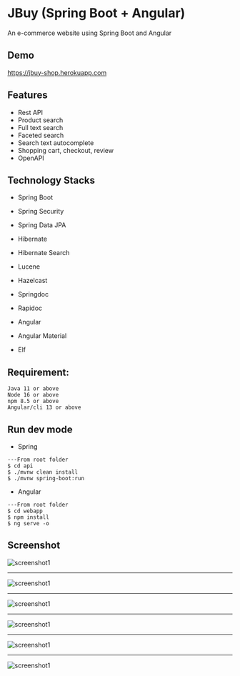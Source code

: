 # JBuy (Spring Boot + Angular)
An e-commerce website using Spring Boot and Angular
## Demo
https://jbuy-shop.herokuapp.com

## Features
- Rest API
- Product search 
- Full text search
- Faceted search
- Search text autocomplete
- Shopping cart, checkout, review
- OpenAPI

## Technology Stacks
- Spring Boot
- Spring Security
- Spring Data JPA
- Hibernate
- Hibernate Search
- Lucene
- Hazelcast
- Springdoc
- Rapidoc

- Angular
- Angular Material
- Elf

## Requirement:
```
Java 11 or above
Node 16 or above
npm 8.5 or above
Angular/cli 13 or above
```

## Run dev mode
- Spring
```
---From root folder
$ cd api
$ ./mvnw clean install
$ ./mvnw spring-boot:run
```

- Angular
```
---From root folder
$ cd webapp
$ npm install
$ ng serve -o
```

## Screenshot
![screenshot1](https://i.imgur.com/0vvbyK5.png)

---
![screenshot1](https://i.imgur.com/6Y94mz3.png)

---
![screenshot1](https://i.imgur.com/6YWZ0aC.png)

---
![screenshot1](https://i.imgur.com/CbSWxCq.png)

---
![screenshot1](https://i.imgur.com/esTYyvs.png)

---
![screenshot1](https://i.imgur.com/xFqYUIj.png)
